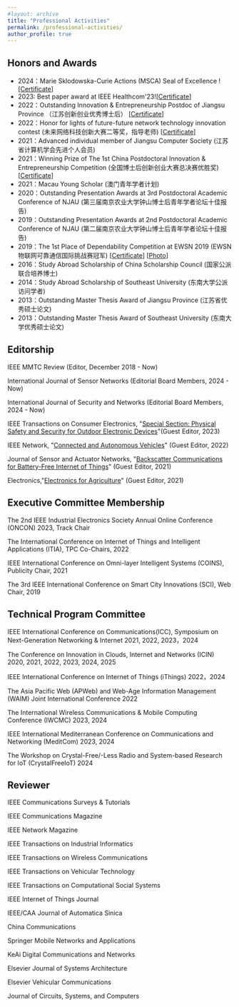 ```yaml
---
#layout: archive
title: "Professional Activities"
permalink: /professional-activities/
author_profile: true
---
```

 
Honors and Awards
------
* 2024：Marie Sklodowska-Curie Actions (MSCA) Seal of Excellence ![[Certificate](https://chrisye-liu.github.io/files/certificate/2023MSCA.pdf)] 
* 2023: Best paper award at IEEE Healthcom'23![[Certificate](https://chrisye-liu.github.io/files/certificate/2023healthcom.pdf)]
* 2022：Outstanding Innovation & Entrepreneurship Postdoc of Jiangsu Province （江苏创新创业优秀博士后） [[Certificate](https://chrisye-liu.github.io/files/certificate/2022postdoc.pdf)]
* 2022：Honor for lights of future-future network technology innovation contest (未来网络科技创新大赛二等奖，指导老师) [[Certificate](https://chrisye-liu.github.io/files/certificate/2022lightaward.jpg)]
* 2021：Advanced individual member of Jiangsu Computer Society (江苏省计算机学会先进个人会员)
* 2021：Winning Prize of The 1st China Postdoctoral Innovation & Entrepreneurship Competition (全国博士后创新创业大赛总决赛优胜奖) [[Certificate](https://chrisye-liu.github.io/files/certificate/2021postdoc.pdf)]
* 2021：Macau Young Scholar (澳门青年学者计划)
* 2020：Outstanding Presentation Awards at 3rd Postdoctoral Academic Conference of NJAU (第三届南京农业大学钟山博士后青年学者论坛十佳报告)
* 2019：Outstanding Presentation Awards at 2nd Postdoctoral Academic Conference of NJAU (第二届南京农业大学钟山博士后青年学者论坛十佳报告)
* 2019：The 1st Place of Dependability Competition at EWSN 2019 (EWSN物联网可靠通信国际挑战赛冠军) [[Certificate](https://chrisye-liu.github.io/files/certificate/2019ewsn.pdf)] [[Photo](https://chrisye-liu.github.io//images/research/ewsnphoto.jpg)] 
* 2016：Study Abroad Scholarship of China Scholarship Council (国家公派联合培养博士)
* 2014：Study Abroad Scholarship of Southeast University (东南大学公派访问学者)
* 2013：Outstanding Master Thesis Award of Jiangsu Province (江苏省优秀硕士论文)
* 2013：Outstanding Master Thesis Award of Southeast University (东南大学优秀硕士论文)
 


Editorship
------
IEEE MMTC Review (Editor, December 2018 - Now)

International Journal of Sensor Networks (Editorial Board Members, 2024 - Now)

International Journal of Security and Networks (Editorial Board Members, 2024 - Now)

IEEE Transactions on Consumer Electronics, "[Special Section: Physical Safety and Security for Outdoor Electronic Devices](https://ctsoc.ieee.org/publications/ieee-transactions-on-consumer-electronics.html)"(Guest Editor, 2023)

IEEE Network, "[Connected and Autonomous Vehicles](https://www.comsoc.org/publications/magazines/ieee-network/cfp/connected-and-autonomous-vehicles)" (Guest Editor, 2022)

Journal of Sensor and Actuator Networks, "[Backscatter Communications for Battery-Free Internet of Things](https://www.mdpi.com/journal/jsan/special_issues/DL254URC47)" (Guest Editor, 2021)

Electronics,"[Electronics for Agriculture](https://www.mdpi.com/journal/electronics/topical_collections/eagriculture_electronics)" (Guest Editor, 2021)



Executive Committee Membership
------
The 2nd IEEE Industrial Electronics Society Annual Online Conference (ONCON) 2023, Track Chair

The International Conference on Internet of Things and Intelligent Applications (ITIA), TPC Co-Chairs, 2022

IEEE International Conference on Omni-layer Intelligent Systems (COINS), Publicity Chair, 2021

The 3rd IEEE International Conference on Smart City Innovations (SCI), Web Chair, 2019

Technical Program Committee
------
IEEE International Conference on Communications(ICC), Symposium on Next-Generation Networking & Internet 2021, 2022, 2023，2024

The Conference on Innovation in Clouds, Internet and Networks (ICIN) 2020, 2021, 2022, 2023, 2024, 2025

IEEE International Conference on Internet of Things (iThings) 2022，2024

The Asia Pacific Web (APWeb) and Web-Age Information Management (WAIM) Joint International Conference 2022

The International Wireless Communications & Mobile Computing Conference (IWCMC) 2023, 2024

IEEE International Mediterranean Conference on Communications and Networking (MeditCom) 2023, 2024

The Workshop on Crystal-Free/-Less Radio and System-based Research for IoT (CrystalFreeIoT) 2024


Reviewer
------
IEEE Communications Surveys & Tutorials

IEEE Communications Magazine

IEEE Network Magazine

IEEE Transactions on Industrial Informatics

IEEE Transactions on Wireless Communications

IEEE Transactions on Vehicular Technology

IEEE Transactions on Computational Social Systems

IEEE Internet of Things Journal

IEEE/CAA Journal of Automatica Sinica

China Communications

Springer Mobile Networks and Applications

KeAi Digital Communications and Networks

Elsevier Journal of Systems Architecture

Elsevier Vehicular Communications

Journal of Circuits, Systems, and Computers


